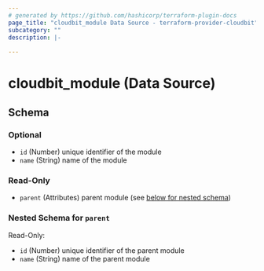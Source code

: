 ```yaml
---
# generated by https://github.com/hashicorp/terraform-plugin-docs
page_title: "cloudbit_module Data Source - terraform-provider-cloudbit"
subcategory: ""
description: |-
  
---
```


# cloudbit_module (Data Source)





<!-- schema generated by tfplugindocs -->
## Schema

### Optional

- `id` (Number) unique identifier of the module
- `name` (String) name of the module

### Read-Only

- `parent` (Attributes) parent module (see [below for nested schema](#nestedatt--parent))

<a id="nestedatt--parent"></a>
### Nested Schema for `parent`

Read-Only:

- `id` (Number) unique identifier of the parent module
- `name` (String) name of the parent module


